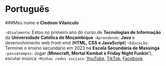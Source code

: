 # Português

###Meu nome é **Cledson Vilanculo**

-`Atualmente`: Estou no primeiro ano do curso de **Tecnologias de Informação** da **Universidade Católica de Moçambique**
-`Aprendendo`: **Java** e desenvolvimento web front-end (**HTML, CSS e JavaScript**)
-`Educação`: Terminei o ensino secundário em 2023 na **Escola Secundária de Massinga**
-`passatempos`: Jogar (**Minecraft, Mortal Kombat e Friday Night Funkin'**), escutar música
-`Minhas redes sociais`: [YouTube](https://www.youtube.com/@CledsonVilanculoDev), [TikTok](http://tiktok.com/@cledsonvilanculo), [Facebook](https://www.facebook.com/profile.php?id=61562460322508)

<!---
CledsonVilanculo/CledsonVilanculo is a ✨ special ✨ repository because its `README.md` (this file) appears on your GitHub profile.
You can click the Preview link to take a look at your changes.
--->

